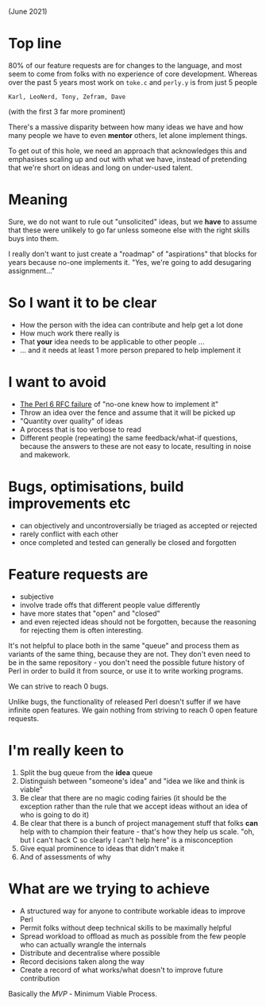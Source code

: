 (June 2021)

# Top line

80% of our feature requests are for changes to the language, and most seem to come from folks with no experience of core development. Whereas over the past 5 years most work on `toke.c` and `perly.y` is from just 5 people

    Karl, LeoNerd, Tony, Zefram, Dave

(with the first 3 far more prominent)

There's a massive disparity between how many ideas we have and how many people we have to even **mentor** others, let alone implement things.

To get out of this hole, we need an approach that acknowledges this and emphasises scaling up and out with what we have, instead of pretending that we're short on ideas and long on under-used talent.

# Meaning

Sure, we do not want to rule out "unsolicited" ideas, but we **have** to assume that these were unlikely to go far unless someone else with the right skills buys into them.

I really don't want to just create a "roadmap" of "aspirations" that blocks for years because no-one implements it. "Yes, we're going to add desugaring assignment..."

# So I want it to be clear

* How the person with the idea can contribute and help get a lot done
* How much work there really is
* That **your** idea needs to be applicable to other people ...
* ... and it needs at least 1 more person prepared to help implement it

# I want to avoid

* [The Perl 6 RFC failure](https://www.perl.com/pub/2000/11/perl6rfc.html/) of "no-one knew how to implement it"
* Throw an idea over the fence and assume that it will be picked up
* "Quantity over quality" of ideas
* A process that is too verbose to read
* Different people (repeating) the same feedback/what-if questions, because the answers to these are not easy to locate, resulting in noise and makework.


# Bugs, optimisations, build improvements etc

* can objectively and uncontroversially be triaged as accepted or rejected
* rarely conflict with each other
* once completed and tested can generally be closed and forgotten

# Feature requests are

* subjective
* involve trade offs that different people value differently
* have more states that "open" and "closed"
* and even rejected ideas should not be forgotten, because the reasoning for rejecting them is often interesting.

It's not helpful to place both in the same "queue" and process them as variants of the same thing, because they are not. They don't even need to be in the same repository - you don't need the possible future history of Perl in order to build it from source, or use it to write working programs.

We can strive to reach 0 bugs.

Unlike bugs, the functionality of released Perl doesn't suffer if we have infinite open features. We gain nothing from striving to reach 0 open feature requests.

# I'm really keen to

1. Split the bug queue from the **idea** queue
2. Distinguish between "someone's idea" and "idea we like and think is viable"
3. Be clear that there are no magic coding fairies (it should be the exception rather than the rule that we accept ideas without an idea of who is going to do it)
4. Be clear that there is a bunch of project management stuff that folks **can** help with to champion their feature - that's how they help us scale.  "oh, but I can't hack C so clearly I can't help here" is a misconception
5. Give equal prominence to ideas that didn't make it
6. And of assessments of why


# What are we trying to achieve

* A structured way for anyone to contribute workable ideas to improve Perl
* Permit folks without deep technical skills to be maximally helpful
* Spread workload to offload as much as possible from the few people who can actually wrangle the internals
* Distribute and decentralise where possible
* Record decisions taken along the way
* Create a record of what works/what doesn't to improve future contribution

Basically the *MVP* - Minimum Viable Process.
